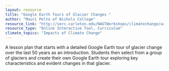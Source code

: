 ```yaml
---
layout: resource
title: "Google Earth Tours of Glacier Changes "
author: "Mauri Pelto of Nichols College"
resource_link: "http://serc.carleton.edu/NAGTWorkshops/climatechange/activities/21214.html"
resource_type: "Online Interactive Tool, Curriculum"
climate_topics: "Impacts of Climate Change"
---
```


A lesson plan that starts with a detailed Google Earth tour of glacier change over the last 50 years as an introduction. Students then select from a group of glaciers and create their own Google Earth tour exploring key characteristics and evident changes in that glacier.
